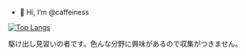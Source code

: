 - 👋 Hi, I’m @caffeiness

[![Top Langs](https://github-readme-stats.vercel.app/api/top-langs/?username=caffeiness)](https://github.com/anuraghazra/github-readme-stats)

駆け出し見習いの者です。色んな分野に興味があるので収集がつきません。

